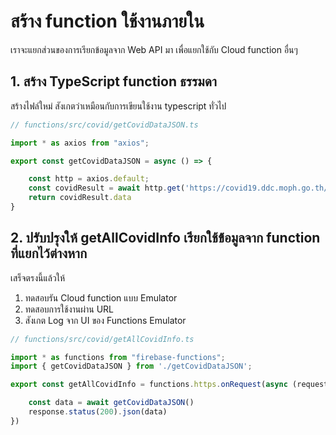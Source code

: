 
# สร้าง function ใช้งานภายใน

เราจะแยกส่วนของการเรียกข้อมูลจาก Web API มา เพื่อแยกใช้กับ Cloud function อื่นๆ 

## 1. สร้าง TypeScript function ธรรมดา

สร้างไฟล์ใหม่ สังเกตว่าเหมือนกับการเขียนใช้งาน typescript ทั่วไป

```ts
// functions/src/covid/getCovidDataJSON.ts

import * as axios from "axios";

export const getCovidDataJSON = async () => {

    const http = axios.default;
    const covidResult = await http.get('https://covid19.ddc.moph.go.th/api/Cases/today-cases-all')
    return covidResult.data
}
```

## 2. ปรับปรุงให้ getAllCovidInfo เรียกใช้ข้้อมูลจาก function ที่แยกไว้ต่างหาก

เสร็จตรงนี้แล้วให้ 

1. ทดสอบรัน Cloud function แบบ Emulator 
2. ทดสอบการใช้งานผ่าน URL 
3. สังเกต Log จาก UI ของ Functions Emulator

```ts
// functions/src/covid/getAllCovidInfo.ts

import * as functions from "firebase-functions";
import { getCovidDataJSON } from './getCovidDataJSON';

export const getAllCovidInfo = functions.https.onRequest(async (request, response) => {

    const data = await getCovidDataJSON()
    response.status(200).json(data)
})
```